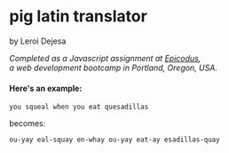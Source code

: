 # pig latin translator
by Leroi Dejesa

*Completed as a Javascript assignment at [Epicodus](http://www.epicodus.com),<br>
a web development bootcamp in Portland, Oregon, USA.*

#### Here's an example:

```
you squeal when you eat quesadillas
```
becomes:
```
ou-yay eal-squay en-whay ou-yay eat-ay esadillas-quay
```

